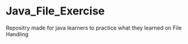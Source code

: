 # Java_File_Exercise
Repositry made for java learners to practice what they learned on File Handling
